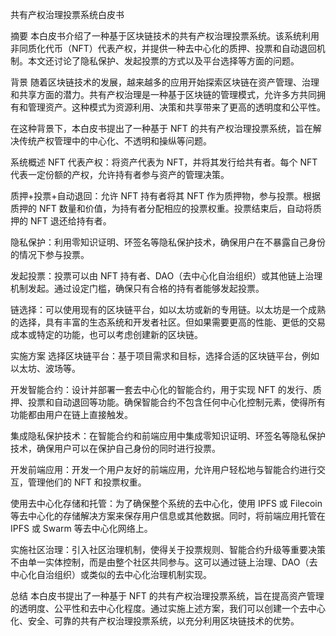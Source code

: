 共有产权治理投票系统白皮书

摘要
本白皮书介绍了一种基于区块链技术的共有产权治理投票系统。该系统利用非同质化代币（NFT）代表产权，并提供一种去中心化的质押、投票和自动退回机制。本文还讨论了隐私保护、发起投票的方式以及平台选择等方面的问题。

背景
随着区块链技术的发展，越来越多的应用开始探索区块链在资产管理、治理和共享方面的潜力。共有产权治理是一种基于区块链的管理模式，允许多方共同拥有和管理资产。这种模式为资源利用、决策和共享带来了更高的透明度和公平性。

在这种背景下，本白皮书提出了一种基于 NFT 的共有产权治理投票系统，旨在解决传统产权管理中的中心化、不透明和操纵等问题。

系统概述
NFT 代表产权：将资产代表为 NFT，并将其发行给共有者。每个 NFT 代表一定份额的产权，允许持有者参与资产的管理决策。

质押+投票+自动退回：允许 NFT 持有者将其 NFT 作为质押物，参与投票。根据质押的 NFT 数量和价值，为持有者分配相应的投票权重。投票结束后，自动将质押的 NFT 退还给持有者。

隐私保护：利用零知识证明、环签名等隐私保护技术，确保用户在不暴露自己身份的情况下参与投票。

发起投票：投票可以由 NFT 持有者、DAO（去中心化自治组织）或其他链上治理机制发起。通过设定门槛，确保只有合格的持有者能够发起投票。

链选择：可以使用现有的区块链平台，如以太坊或新的专用链。以太坊是一个成熟的选择，具有丰富的生态系统和开发者社区。但如果需要更高的性能、更低的交易成本或特定的功能，也可以考虑创建新的区块链。

实施方案
选择区块链平台：基于项目需求和目标，选择合适的区块链平台，例如以太坊、波场等。

开发智能合约：设计并部署一套去中心化的智能合约，用于实现 NFT 的发行、质押、投票和自动退回等功能。确保智能合约不包含任何中心化控制元素，使得所有功能都由用户在链上直接触发。

集成隐私保护技术：在智能合约和前端应用中集成零知识证明、环签名等隐私保护技术，确保用户可以在保护自己身份的同时进行投票。

开发前端应用：开发一个用户友好的前端应用，允许用户轻松地与智能合约进行交互，管理他们的 NFT 和投票权重。

使用去中心化存储和托管：为了确保整个系统的去中心化，使用 IPFS 或 Filecoin 等去中心化的存储解决方案来保存用户信息或其他数据。同时，将前端应用托管在 IPFS 或 Swarm 等去中心化网络上。

实施社区治理：引入社区治理机制，使得关于投票规则、智能合约升级等重要决策不由单一实体控制，而是由整个社区共同参与。这可以通过链上治理、DAO（去中心化自治组织）或类似的去中心化治理机制实现。

总结
本白皮书提出了一种基于 NFT 的共有产权治理投票系统，旨在提高资产管理的透明度、公平性和去中心化程度。通过实施上述方案，我们可以创建一个去中心化、安全、可靠的共有产权治理投票系统，以充分利用区块链技术的优势。
